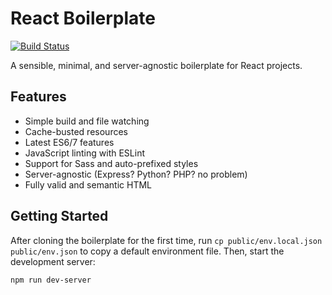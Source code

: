 # React Boilerplate

[![Build Status](https://img.shields.io/github/workflow/status/takiyon-org/react-boilerplate/Build?style=flat-square)](https://github.com/takiyon-org/react-boilerplate/actions/workflows/main.yml)

A sensible, minimal, and server-agnostic boilerplate for React projects.

## Features

* Simple build and file watching
* Cache-busted resources
* Latest ES6/7 features
* JavaScript linting with ESLint
* Support for Sass and auto-prefixed styles
* Server-agnostic (Express? Python? PHP? no problem)
* Fully valid and semantic HTML

## Getting Started

After cloning the boilerplate for the first time, run `cp public/env.local.json public/env.json` to copy a default environment file. Then, start the development server:

```
npm run dev-server
```
